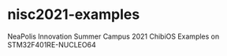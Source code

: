 # nisc2021-examples
NeaPolis Innovation Summer Campus 2021 ChibiOS Examples on STM32F401RE-NUCLEO64
